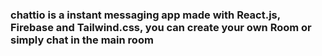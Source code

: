 ### chattio is a instant messaging app made with React.js, Firebase and Tailwind.css, you can create your own Room or simply chat in the main room

